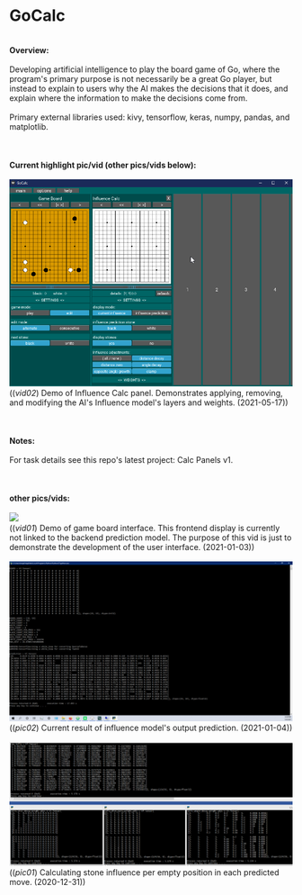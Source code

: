 # GoCalc
\
**Overview:**\
\
Developing artificial intelligence to play the board game of Go, where the program's primary purpose is not necessarily be a great Go player, but instead to explain to users why the AI makes the decisions that it does, and explain where the information to make the decisions come from.\
\
Primary external libraries used:  kivy, tensorflow, keras, numpy, pandas, and matplotlib.\
\
\
\
**Current highlight pic/vid (other pics/vids below):**\
\
![](readme_vid02.gif)\
((*vid02*) Demo of Influence Calc panel.  Demonstrates applying, removing, and modifying the AI's Influence model's layers and weights.  (2021-05-17))\
\
\
\
**Notes:**\
\
For task details see this repo's latest project:  Calc Panels v1.\
\
\
\
**other pics/vids:**\
\
![](readme_vid01.gif)\
((*vid01*) Demo of game board interface.  This frontend display is currently not linked to the backend prediction model.  The purpose of this vid is just to demonstrate the development of the user interface.  (2021-01-03))\
\
![](readme_pic02.png)\
((*pic02*) Current result of influence model's output prediction.  (2021-01-04))\
\
![](readme_pic01.PNG)\
((*pic01*) Calculating stone influence per empty position in each predicted move.  (2020-12-31))